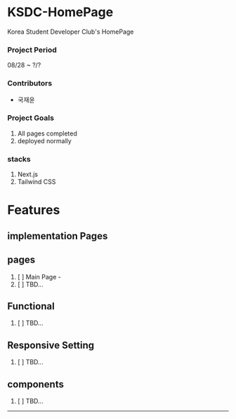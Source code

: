 # KSDC-HomePage

Korea Student Developer Club's HomePage

### Project Period

08/28 ~ ?/?

### Contributors

- 국재윤

### Project Goals

1. All pages completed
2. deployed normally

### stacks

1. Next.js
2. Tailwind CSS

# Features

## implementation Pages

## pages

1. [ ] Main Page -
2. [ ] TBD...

## Functional

1. [ ] TBD...

## Responsive Setting

1. [ ] TBD...

## components

1. [ ] TBD...

---
